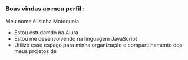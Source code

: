 ### Boas vindas ao meu perfil :

Meu nome é Isinha Motoquela 

- Estou estudamdo na Alura
- Estou me desenvolvendo na linguagem JavaScript
- Utilizo esse espaço para minha organização e compartilhamento dos meus projetos de 
